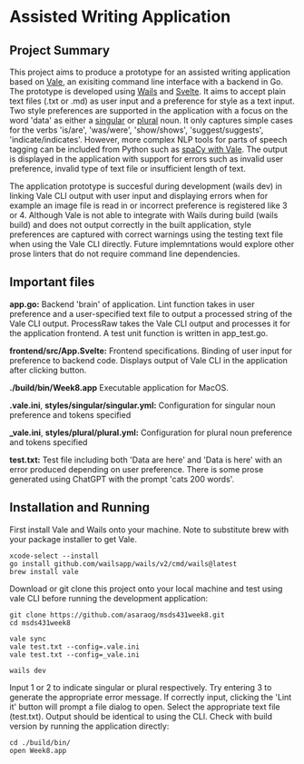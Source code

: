 # Assisted Writing Application

## Project Summary
This project aims to produce a prototype for an assisted writing application based on [Vale](https://vale.sh/), an exisiting command line interface with a backend in Go. The prototype is developed using [Wails](https://wails.io/) and [Svelte](https://svelte.dev/repl/hello-world). It aims to accept plain text files (.txt or .md) as user input and a preference for style as a text input. Two style preferences are supported in the application with a focus on the word 'data' as either a [singular](./styles/singular) or [plural](./styles/plural) noun. It only captures simple cases for the verbs 'is/are', 'was/were', 'show/shows', 'suggest/suggests', 'indicate/indicates'. However, more complex NLP tools for parts of speech tagging can be included from Python such as [spaCy with Vale](https://github.com/errata-ai/vale/issues/356). The output is displayed in the application with support for errors such as invalid user preference, invalid type of text file or insufficient length of text. 

The application prototype is succesful during development (wails dev) in linking Vale CLI output with user input and displaying errors when for example an image file is read in or incorrect preference is registered like 3 or 4. Although Vale is not able to integrate with Wails during build (wails build) and does not output correctly in the built application, style preferences are captured with correct warnings using the testing text file when using the Vale CLI directly. Future implemntations would explore other prose linters that do not require command line dependencies.

## Important files

**app.go:** Backend 'brain' of application. Lint function takes in user preference and a user-specified text file to output a processed string of the Vale CLI output. ProcessRaw takes the Vale CLI output and processes it for the application frontend. A test unit function is written in app_test.go.

**frontend/src/App.Svelte:** Frontend specifications. Binding of user input for preference to backend code. Displays output of Vale CLI in the application after clicking button.

**./build/bin/Week8.app** Executable application for MacOS.

**.vale.ini**, **styles/singular/singular.yml:** Configuration for singular noun preference and tokens specified

**_vale.ini**, **styles/plural/plural.yml:** Configuration for plural noun preference and tokens specified

**test.txt:** Test file including both 'Data are here' and 'Data is here' with an error produced depending on user preference. There is some prose generated using ChatGPT with the prompt 'cats 200 words'.

## Installation and Running

First install Vale and Wails onto your machine. Note to substitute brew with your package installer to get Vale.
```
xcode-select --install
go install github.com/wailsapp/wails/v2/cmd/wails@latest
brew install vale
```

Download or git clone this project onto your local machine and test using vale CLI before running the development application:
```
git clone https://github.com/asaraog/msds431week8.git
cd msds431week8

vale sync
vale test.txt --config=.vale.ini
vale test.txt --config=_vale.ini

wails dev
```
Input 1 or 2 to indicate singular or plural respectively. Try entering 3 to generate the appropriate error message. If correctly input, clicking the 'Lint it' button will prompt a file dialog to open. Select the appropriate text file (test.txt). Output should be identical to using the CLI. Check with build version by running the application directly:
```
cd ./build/bin/
open Week8.app
```